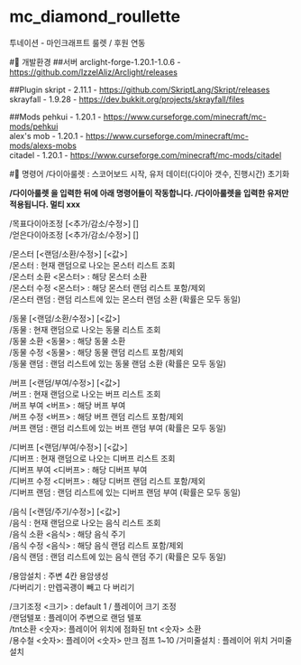 # mc_diamond_roullette

투네이션 - 마인크래프트 룰렛 / 후원 연동

#🔧 개발환경
##서버
arclight-forge-1.20.1-1.0.6 - https://github.com/IzzelAliz/Arclight/releases

##Plugin
skript - 2.11.1 - https://github.com/SkriptLang/Skript/releases<br/>
skrayfall - 1.9.28 - https://dev.bukkit.org/projects/skrayfall/files<br/>

##Mods
pehkui - 1.20.1 - https://www.curseforge.com/minecraft/mc-mods/pehkui<br/>
alex's mob - 1.20.1 - https://www.curseforge.com/minecraft/mc-mods/alexs-mobs<br/>
citadel - 1.20.1 - https://www.curseforge.com/minecraft/mc-mods/citadel<br/>


#📝 명령어
/다이아룰렛 : 스코어보드 시작, 유저 데이터(다이아 갯수, 진행시간) 초기화 <br/>


**/다이아룰렛 을 입력한 뒤에 아래 명령어들이 작동합니다. /다이아룰렛을 입력한 유저만 적용됩니다. 멀티 xxx**<br/>

/목표다이아조정 [<추가/감소/수정>] [<number>]<br/>
/얻은다이아조정 [<추가/감소/수정>] [<number>]<br/>

/몬스터 [<랜덤/소환/수정>] [<값>]<br/>
/몬스터 : 현재 랜덤으로 나오는 몬스터 리스트 조회<br/>
/몬스터 소환 <몬스터> : 해당 몬스터 소환<br/>
/몬스터 수정 <몬스터> : 해당 몬스터 랜덤 리스트 포함/제외<br/>
/몬스터 랜덤 : 랜덤 리스트에 있는 몬스터 랜덤 소환 (확률은 모두 동일)<br/>

/동물 [<랜덤/소환/수정>] [<값>]<br/>
/동물 : 현재 랜덤으로 나오는 동물 리스트 조회<br/>
/동물 소환 <동물> : 해당 동물 소환<br/>
/동물 수정 <동물> : 해당 동물 랜덤 리스트 포함/제외<br/>
/동물 랜덤 : 랜덤 리스트에 있는 동물 랜덤 소환 (확률은 모두 동일)<br/>

/버프 [<랜덤/부여/수정>] [<값>]<br/>
/버프 : 현재 랜덤으로 나오는 버프 리스트 조회<br/>
/버프 부여 <버프> : 해당 버프 부여<br/>
/버프 수정 <버프> : 해당 버프 랜덤 리스트 포함/제외<br/>
/버프 랜덤 : 랜덤 리스트에 있는 버프 랜덤 부여 (확률은 모두 동일)<br/>

/디버프 [<랜덤/부여/수정>] [<값>]<br/>
/디버프 : 현재 랜덤으로 나오는 디버프 리스트 조회<br/>
/디버프 부여 <디버프> : 해당 디버프 부여<br/>
/디버프 수정 <디버프> : 해당 디버프 랜덤 리스트 포함/제외<br/>
/디버프 랜덤 : 랜덤 리스트에 있는 디버프 랜덤 부여 (확률은 모두 동일)<br/>

/음식 [<랜덤/주기/수정>] [<값>]<br/>
/음식 : 현재 랜덤으로 나오는 음식 리스트 조회<br/>
/음식 소환 <음식> : 해당 음식 주기<br/>
/음식 수정 <음식> : 해당 음식 랜덤 리스트 포함/제외<br/>
/음식 랜덤 : 랜덤 리스트에 있는 음식 랜덤 주기 (확률은 모두 동일)<br/>

/용암설치 : 주변 4칸 용암생성<br/>
/다버리기 : 만렙곡괭이 빼고 다 버리기<br/>

/크기조정 <크기> : default 1 / 플레이어 크기 조정<br/>
/랜덤텔포 : 플레이어 주변으로 랜덤 텔포<br/>
/tnt소환 <숫자>: 플레이어 위치에 점화된 tnt <숫자> 소환<br/>
/용수철 <숫자>: 플레이어 <숫자> 만크 점프 1~10 
/거미줄설치 : 플레이어 위치 거미줄 설치<br/>